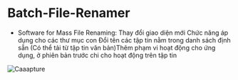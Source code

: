 # Batch-File-Renamer
- Software for Mass File Renaming: Thay đổi giao diện mới Chức năng áp dụng cho các thư mục con Đổi tên các tập tin nằm trong danh sách định sẵn (Có thể tải từ tập tin văn bản)Thêm phạm vi hoạt động cho ứng dụng, ở phiên bản trước chi cho hoạt động trên tập tin


![Caaapture](https://github.com/TrinhTuandan/Batch-File-Renamer/assets/103828753/fb96d526-44da-4236-89d8-e57f20444ba1)
